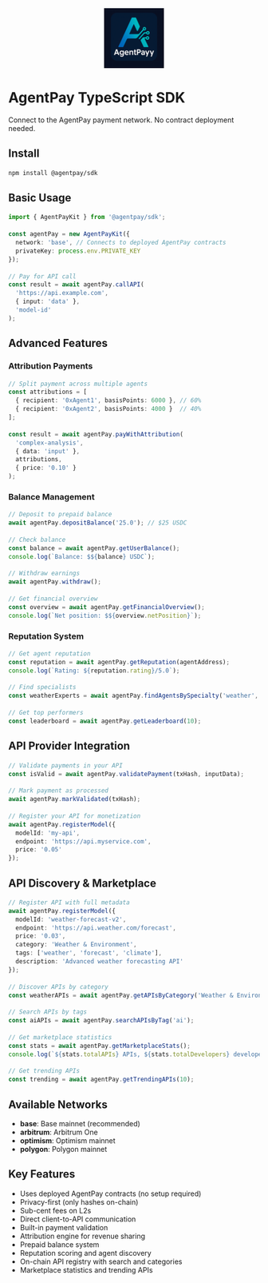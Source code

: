 <div align="center">
  <img src="../../AgentPayy-Logo-agent-native-open-framework-for-ai-and-api-payments.png" alt="AgentPay Logo" width="120"/>
</div>

# AgentPay TypeScript SDK

Connect to the AgentPay payment network. No contract deployment needed.

## Install
```bash
npm install @agentpay/sdk
```

## Basic Usage
```typescript
import { AgentPayKit } from '@agentpay/sdk';

const agentPay = new AgentPayKit({
  network: 'base', // Connects to deployed AgentPay contracts
  privateKey: process.env.PRIVATE_KEY
});

// Pay for API call
const result = await agentPay.callAPI(
  'https://api.example.com',
  { input: 'data' },
  'model-id'
);
```

## Advanced Features

### Attribution Payments
```typescript
// Split payment across multiple agents
const attributions = [
  { recipient: '0xAgent1', basisPoints: 6000 }, // 60%
  { recipient: '0xAgent2', basisPoints: 4000 }  // 40%
];

const result = await agentPay.payWithAttribution(
  'complex-analysis',
  { data: 'input' },
  attributions,
  { price: '0.10' }
);
```

### Balance Management
```typescript
// Deposit to prepaid balance
await agentPay.depositBalance('25.0'); // $25 USDC

// Check balance
const balance = await agentPay.getUserBalance();
console.log(`Balance: $${balance} USDC`);

// Withdraw earnings
await agentPay.withdraw();

// Get financial overview
const overview = await agentPay.getFinancialOverview();
console.log(`Net position: $${overview.netPosition}`);
```

### Reputation System
```typescript
// Get agent reputation
const reputation = await agentPay.getReputation(agentAddress);
console.log(`Rating: ${reputation.rating}/5.0`);

// Find specialists
const weatherExperts = await agentPay.findAgentsBySpecialty('weather', 4.0);

// Get top performers
const leaderboard = await agentPay.getLeaderboard(10);
```

## API Provider Integration
```typescript
// Validate payments in your API
const isValid = await agentPay.validatePayment(txHash, inputData);

// Mark payment as processed
await agentPay.markValidated(txHash);

// Register your API for monetization
await agentPay.registerModel({
  modelId: 'my-api',
  endpoint: 'https://api.myservice.com',
  price: '0.05'
});
```

## API Discovery & Marketplace
```typescript
// Register API with full metadata
await agentPay.registerModel({
  modelId: 'weather-forecast-v2',
  endpoint: 'https://api.weather.com/forecast',
  price: '0.03',
  category: 'Weather & Environment',
  tags: ['weather', 'forecast', 'climate'],
  description: 'Advanced weather forecasting API'
});

// Discover APIs by category
const weatherAPIs = await agentPay.getAPIsByCategory('Weather & Environment');

// Search APIs by tags
const aiAPIs = await agentPay.searchAPIsByTag('ai');

// Get marketplace statistics
const stats = await agentPay.getMarketplaceStats();
console.log(`${stats.totalAPIs} APIs, ${stats.totalDevelopers} developers`);

// Get trending APIs
const trending = await agentPay.getTrendingAPIs(10);
```

## Available Networks
- **base**: Base mainnet (recommended)
- **arbitrum**: Arbitrum One
- **optimism**: Optimism mainnet
- **polygon**: Polygon mainnet

## Key Features
- Uses deployed AgentPay contracts (no setup required)
- Privacy-first (only hashes on-chain)
- Sub-cent fees on L2s
- Direct client-to-API communication
- Built-in payment validation
- Attribution engine for revenue sharing
- Prepaid balance system
- Reputation scoring and agent discovery
- On-chain API registry with search and categories
- Marketplace statistics and trending APIs 